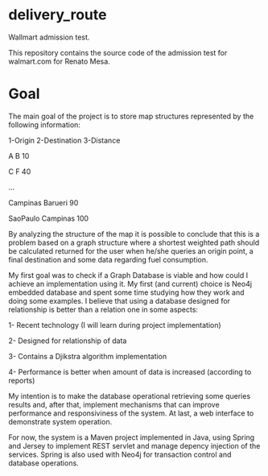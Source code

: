 delivery_route
==============

Wallmart admission test.

This repository contains the source code of the admission test for walmart.com for Renato Mesa.


Goal
==============
The main goal of the project is to store map structures represented by the following information:

1-Origin 	2-Destination 	3-Distance

A 			B 				10

C 			F  				40

...

Campinas 	Barueri			90

SaoPaulo	Campinas		100

By analyzing the structure of the map it is possible to conclude that this is a problem based on a graph structure
where a shortest weighted path should be calculated returned for the user when he/she queries an origin point, a final destination
and some data regarding fuel consumption.

My first goal was to check if a Graph Database is viable and how could I achieve an implementation using it. My first (and current)
choice is Neo4j embedded database and spent some time studying how they work and doing some examples. I believe that using a database
designed for relationship is better than a relation one in some aspects:

1- Recent technology (I will learn during project implementation)

2- Designed for relationship of data

3- Contains a Djikstra algorithm implementation

4- Performance is better when amount of data is increased (according to reports)

My intention is to make the database operational retrieving some queries results and, after that, implement mechanisms that can improve
performance and responsiviness of the system. At last, a web interface to demonstrate system operation.

For now, the system is a Maven project implemented in Java, using Spring and Jersey to implement REST servlet and manage depency injection of the services. Spring
is also used with Neo4j for transaction control and database operations. 
